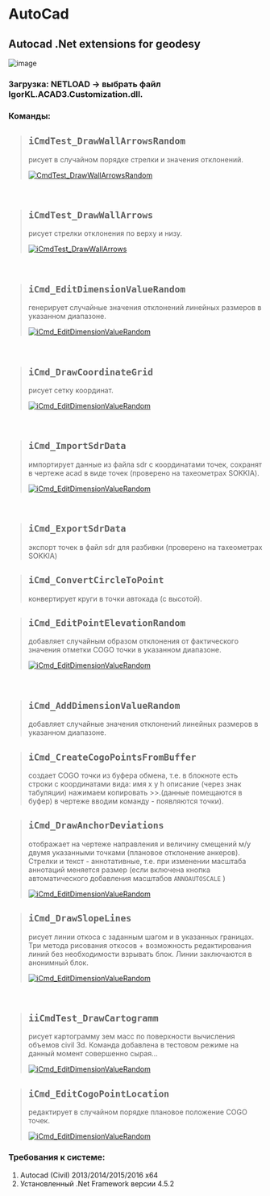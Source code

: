 # AutoCad
## Autocad .Net extensions for geodesy

![image](https://geodesist.ru/attachments/strelki_menju-png.35900/)

### Загрузка: NETLOAD -> выбрать файл IgorKL.ACAD3.Customization.dll.

### Команды:

> ## ```iCmdTest_DrawWallArrowsRandom```
> рисует в случайном порядке стрелки и значения отклонений.
>
> [![CmdTest_DrawWallArrowsRandom](https://img.youtube.com/vi/3Z33nPY3fwo/0.jpg)](https://www.youtube.com/watch?v=3Z33nPY3fwo)

<br/>

> ## ```iCmdTest_DrawWallArrows```
> рисует стрелки отклонения по верху и низу.
> 
> [![iCmdTest_DrawWallArrows](https://img.youtube.com/vi/WAs0hecJ67Q/0.jpg)](https://www.youtube.com/watch?v=WAs0hecJ67Q)

<br/>

> ## ```iCmd_EditDimensionValueRandom```
> генерирует случайные значения отклонений линейных размеров в указанном диапазоне.
>
> [![iCmd_EditDimensionValueRandom](https://img.youtube.com/vi/vVCWAB27SSw/0.jpg)](https://www.youtube.com/watch?v=vVCWAB27SSw)

<br/>

> ## ```iCmd_DrawCoordinateGrid```
> рисует сетку координат.
> 
> [![iCmd_EditDimensionValueRandom](https://img.youtube.com/vi/CU9868QrX4s/0.jpg)](https://www.youtube.com/watch?v=CU9868QrX4s)

<br/>

> ## ```iCmd_ImportSdrData```
> импортирует данные из файла sdr с координатами точек, сохранят в чертеже acad в виде точек (проверено на тахеометрах SOKKIA).
>
> [![iCmd_EditDimensionValueRandom](https://img.youtube.com/vi/hgR9Fd0hA50/0.jpg)](https://www.youtube.com/watch?v=hgR9Fd0hA50)

<br/>

> ## ```iCmd_ExportSdrData```
> экспорт точек в файл sdr для разбивки (проверено на тахеометрах SOKKIA)

> ## ```iCmd_ConvertCircleToPoint``` 
> конвертирует круги в точки автокада (с высотой).

> ## ```iCmd_EditPointElevationRandom```
> добавляет случайным образом отклонения от фактического значения отметки COGO точки в указанном диапазоне.
> 
> [![iCmd_EditDimensionValueRandom](https://img.youtube.com/vi/MpLE01xPY_4/0.jpg)](https://www.youtube.com/watch?v=MpLE01xPY_4)

<br/>

> ## ```iCmd_AddDimensionValueRandom```
> добавляет случайные значения отклонений линейных размеров в указанном диапазоне.

> ## ```iCmd_CreateCogoPointsFromBuffer```
> создает COGO точки из буфера обмена, т.е. в блокноте есть строки с координатами вида: имя x y h описание (через знак табуляции) 
> нажимаем копировать >>.(данные помещаются в буфер) в чертеже вводим команду - появляются точки).

> ## ```iCmd_DrawAnchorDeviations```
> отображает на чертеже направления и величину смещений м/у двумя указанными точками (плановое отклонение анкеров).
> Стрелки и текст - аннотативные, т.е. при изменении масштаба аннотаций меняется размер 
> (если включена кнопка автоматического добавления масштабов ```ANNOAUTOSCALE``` )
> 
> [![iCmd_EditDimensionValueRandom](https://img.youtube.com/vi/1uFGeHBuKqc/0.jpg)](https://www.youtube.com/watch?v=1uFGeHBuKqc)

> ## ```iCmd_DrawSlopeLines```
> рисует линии откоса с заданным шагом и в указанных границах. 
> Три метода рисования откосов + возможность редактирования линий без необходимости взрывать блок. Линии заключаются в анонимный блок.
> 
> [![iCmd_EditDimensionValueRandom](https://img.youtube.com/vi/Ata9Ny3_0oU/0.jpg)](https://www.youtube.com/watch?v=Ata9Ny3_0oU)

<br/>

> ## ```iiCmdTest_DrawCartogramm```
> рисует картограмму зем масс по поверхности вычисления объемов civil 3d. 
> Команда добавлена в тестовом режиме на данный момент совершенно сырая...
> 
> [![iCmd_EditDimensionValueRandom](https://img.youtube.com/vi/iGd4-en1noQ/0.jpg)](https://www.youtube.com/watch?v=iGd4-en1noQ)

> ## ```iCmd_EditCogoPointLocation```
> редактирует в случайном порядке плановое положение COGO точек.
> 
> [![iCmd_EditDimensionValueRandom](https://img.youtube.com/vi/qD-tybn6gs8/0.jpg)](https://www.youtube.com/watch?v=qD-tybn6gs8)

### Требования к системе:
1. Autocad (Civil) 2013/2014/2015/2016 x64
2. Установленный .Net Framework версии 4.5.2 
